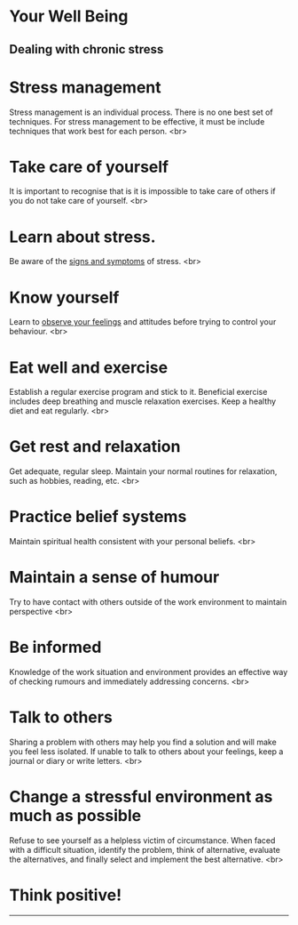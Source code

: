 # Your Well Being

## Dealing with chronic stress

# Stress management
Stress management is an individual process. There is no one best set of techniques. For stress management to be effective, it must be include techniques that work best for each person.
&lt;br&gt;
# Take care of yourself
It is important to recognise that is it is impossible to take care of others if you do not take care of yourself.
&lt;br&gt;
# Learn about stress.
Be aware of the [signs and symptoms](topics/understand-2-security/2-your-well-being/3-2-learn.md) of stress.
&lt;br&gt;
# Know yourself
Learn to [observe your feelings](topics/understand-2-security/2-your-well-being/3-3-learn.md) and attitudes before trying to control your behaviour.
&lt;br&gt;
# Eat well and exercise
Establish a regular exercise program and stick to it. Beneficial exercise includes deep breathing and muscle relaxation exercises. Keep a healthy diet and eat regularly.
&lt;br&gt;
# Get rest and relaxation
Get adequate, regular sleep. Maintain your normal routines for relaxation, such as hobbies, reading, etc.
&lt;br&gt;
# Practice belief systems
Maintain spiritual health consistent with your personal beliefs.
&lt;br&gt;
# Maintain a sense of humour
Try to have contact with others outside of the work environment to maintain perspective
&lt;br&gt;
# Be informed
Knowledge of the work situation and environment provides an effective way of checking rumours and immediately addressing concerns.
&lt;br&gt;
# Talk to others
Sharing a problem with others may help you find a solution and will make you feel less isolated. If unable to talk to others about your feelings, keep a journal or diary or write letters.
&lt;br&gt;
# Change a stressful environment as much as possible
Refuse to see yourself as a helpless victim of circumstance. When faced with a difficult situation, identify the problem, think of alternative, evaluate the alternatives, and finally select and implement the best alternative.
&lt;br&gt;
# Think positive!

***